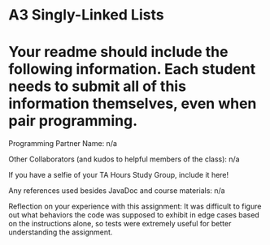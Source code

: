 # A3 Singly-Linked Lists

# Your readme should include the following information. Each student needs to submit all of this information themselves, even when pair programming. 

Programming Partner Name: n/a

Other Collaborators (and kudos to helpful members of the class): n/a

If you have a selfie of your TA Hours Study Group, include it here!

Any references used besides JavaDoc and course materials: n/a

Reflection on your experience with this assignment: It was difficult to figure out what behaviors the code was supposed to exhibit in edge cases based on the instructions alone, so tests were extremely useful for better understanding the assignment.
